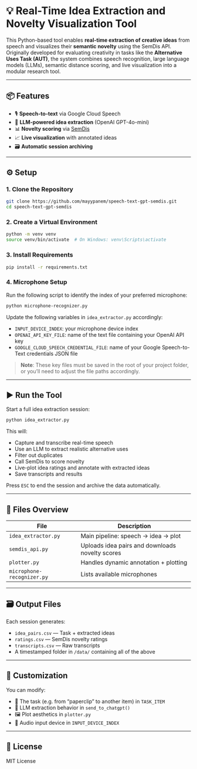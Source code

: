 # 💡 Real-Time Idea Extraction and Novelty Visualization Tool

This Python-based tool enables **real-time extraction of creative ideas** from speech and visualizes their **semantic novelty** using the SemDis API. Originally developed for evaluating creativity in tasks like the **Alternative Uses Task (AUT)**, the system combines speech recognition, large language models (LLMs), semantic distance scoring, and live visualization into a modular research tool.

---

## 📦 Features

- 🎙️ **Speech-to-text** via Google Cloud Speech
- 🧠 **LLM-powered idea extraction** (OpenAI GPT-4o-mini)
- 📊 **Novelty scoring** via [SemDis](https://cap.ist.psu.edu/semdis)
- 📈 **Live visualization** with annotated ideas
- 🗃️ **Automatic session archiving**

---

## ⚙️ Setup

### 1. Clone the Repository
```bash
git clone https://github.com/mayypanem/speech-text-gpt-semdis.git
cd speech-text-gpt-semdis
```

### 2. Create a Virtual Environment
```bash
python -m venv venv
source venv/bin/activate  # On Windows: venv\Scripts\activate
```

### 3. Install Requirements
```bash
pip install -r requirements.txt
```

### 4. Microphone Setup
Run the following script to identify the index of your preferred microphone:
```bash
python microphone-recognizer.py
```

Update the following variables in `idea_extractor.py` accordingly:
- `INPUT_DEVICE_INDEX`: your microphone device index
- `OPENAI_API_KEY_FILE`: name of the text file containing your OpenAI API key
- `GOOGLE_CLOUD_SPEECH_CREDENTIAL_FILE`: name of your Google Speech-to-Text credentials JSON file

> **Note**: These key files must be saved in the root of your project folder, or you’ll need to adjust the file paths accordingly.

---

## ▶️ Run the Tool

Start a full idea extraction session:
```bash
python idea_extractor.py
```

This will:
- Capture and transcribe real-time speech
- Use an LLM to extract realistic alternative uses
- Filter out duplicates
- Call SemDis to score novelty
- Live-plot idea ratings and annotate with extracted ideas
- Save transcripts and results

Press `ESC` to end the session and archive the data automatically.

---

## 📂 Files Overview

| File | Description |
|------|-------------|
| `idea_extractor.py` | Main pipeline: speech → idea → plot |
| `semdis_api.py`     | Uploads idea pairs and downloads novelty scores |
| `plotter.py`        | Handles dynamic annotation + plotting |
| `microphone-recognizer.py` | Lists available microphones |

---

## 🗃️ Output Files

Each session generates:
- `idea_pairs.csv` — Task + extracted ideas
- `ratings.csv` — SemDis novelty ratings
- `transcripts.csv` — Raw transcripts
- A timestamped folder in `/data/` containing all of the above

---

## 🧪 Customization

You can modify:
- 🎯 The task (e.g. from “paperclip” to another item) in `TASK_ITEM`
- 💬 LLM extraction behavior in `send_to_chatgpt()`
- 🖼 Plot aesthetics in `plotter.py`
- 🎤 Audio input device in `INPUT_DEVICE_INDEX`

---

## 📄 License

MIT License
